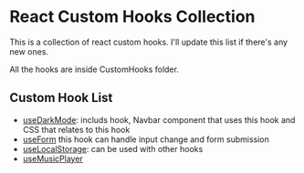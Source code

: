 # React Custom Hooks Collection
This is a collection of react custom hooks. I'll update this list if there's any new ones. 

All the hooks are inside CustomHooks folder. 

## Custom Hook List
- [useDarkMode](./CustomHooks/useDarkMode.js): includs hook, Navbar component that uses this hook and CSS that relates to this hook
- [useForm](./CustomHooks/useForm.js) this hook can handle input change and form submission
- [useLocalStorage](./CustomHooks/useLocalStorage.js): can be used with other hooks
- [useMusicPlayer](./CustomHooks/useMusicPlayer.js)


